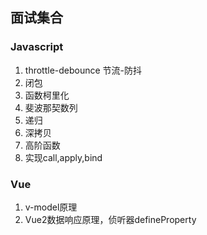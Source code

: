 ## 面试集合

### Javascript

1. throttle-debounce 节流-防抖
2. 闭包
3. 函数柯里化
4. 斐波那契数列
5. 递归
6. 深拷贝
7. 高阶函数
8. 实现call,apply,bind

### Vue

1. v-model原理
2. Vue2数据响应原理，侦听器defineProperty
